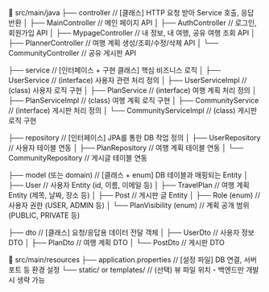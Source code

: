 📁 src/main/java
├── controller              // [클래스] HTTP 요청 받아 Service 호출, 응답 반환
│   ├── MainController          // 메인 페이지 API
│   ├── AuthController          // 로그인, 회원가입 API
│   ├── MypageController        // 내 정보, 내 여행, 공유 여행 조회 API
│   ├── PlannerController       // 여행 계획 생성/조회/수정/삭제 API
│   └── CommunityController     // 공유 게시판 API

├── service                 // [인터페이스 + 구현 클래스] 핵심 비즈니스 로직
│   ├── UserService             // (interface) 사용자 관련 처리 정의
│   ├── UserServiceImpl         // (class) 사용자 로직 구현
│   ├── PlanService             // (interface) 여행 계획 처리 정의
│   ├── PlanServiceImpl         // (class) 여행 계획 로직 구현
│   ├── CommunityService        // (interface) 게시판 처리 정의
│   └── CommunityServiceImpl    // (class) 게시판 로직 구현

├── repository             // [인터페이스] JPA를 통한 DB 작업 정의
│   ├── UserRepository          // 사용자 테이블 연동
│   ├── PlanRepository          // 여행 계획 테이블 연동
│   └── CommunityRepository     // 게시글 테이블 연동

├── model (또는 domain)    // [클래스 + enum] DB 테이블과 매핑되는 Entity
│   ├── User                   // 사용자 Entity (id, 이름, 이메일 등)
│   ├── TravelPlan             // 여행 계획 Entity (제목, 날짜, 장소 등)
│   ├── Post                   // 게시판 글 Entity
│   ├── Role (enum)            // 사용자 권한 (USER, ADMIN 등)
│   └── PlanVisibility (enum)  // 계획 공개 범위 (PUBLIC, PRIVATE 등)

├── dto                   // [클래스] 요청/응답용 데이터 전달 객체
│   ├── UserDto               // 사용자 정보 DTO
│   ├── PlanDto               // 여행 계획 DTO
│   └── PostDto               // 게시판 DTO

📁 src/main/resources
├── application.properties   // [설정 파일] DB 연결, 서버 포트 등 환경 설정
└── static/ or templates/    // (선택) 뷰 파일 위치 - 백엔드만 개발 시 생략 가능
